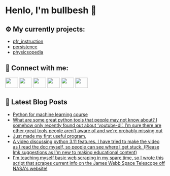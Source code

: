 # Henlo, I'm bullbesh 👋

## ⚙️ My currently projects:
- [pfr_instruction](https://github.com/bullbesh/pfr_instruction)
- [persistence](https://github.com/bullbesh/persistence)
- [physicsopedia](https://github.com/bullbesh/physicsopedia)

## 🔎 Connect with me:
[<img height="32" width="40" src="https://cdn.jsdelivr.net/npm/simple-icons@v5/icons/telegram.svg" />](https://t.me/bullbesh)
[<img height="32" width="40" src="https://cdn.jsdelivr.net/npm/simple-icons@v5/icons/vk.svg" />](https://vk.com/bullbesh)
[<img height="32" width="40" src="https://cdn.jsdelivr.net/npm/simple-icons@v5/icons/twitter.svg" />](https://twitter.com/bullbesh1)
[<img height="32" width="40" src="https://cdn.jsdelivr.net/npm/simple-icons@v5/icons/instagram.svg" />](https://www.instagram.com/bullbesh)
[<img height="32" width="40" src="https://cdn.jsdelivr.net/npm/simple-icons@v5/icons/reddit.svg" />](https://www.reddit.com/user/bullbesh)
[<img height="32" width="40" src="https://cdn.jsdelivr.net/npm/simple-icons@v5/icons/youtube.svg" />](https://www.youtube.com/channel/UCtfjRs6uzgq5mfm8S06WTcg)

## 📕 Latest Blog Posts
<!-- BLOG-POST-LIST:START -->
- [Python for machine learning course](https://www.reddit.com/r/Python/comments/rx65pj/python_for_machine_learning_course/)
- [What are some great python tools that people may not know about? I somehow only recently found out about ‘youtube-dl’. I’m sure there are other great tools people aren’t aware of and we’re probably missing out](https://www.reddit.com/r/Python/comments/rx65ie/what_are_some_great_python_tools_that_people_may/)
- [Just made my first useful program.](https://www.reddit.com/r/Python/comments/rx5jrk/just_made_my_first_useful_program/)
- [A video discussing python 3.11 features. I have tried to make the video as I read the doc myself, so people can see where I get stuck. &lpar;Please lmk suggestions as I&#39;m new to making educational content&rpar;](https://www.reddit.com/r/Python/comments/rx4bbv/a_video_discussing_python_311_features_i_have/)
- [I&#39;m teaching myself basic web scraping in my spare time, so I wrote this script that scrapes current info on the James Webb Space Telescope off NASA&#39;s website!](https://www.reddit.com/r/Python/comments/rx39dh/im_teaching_myself_basic_web_scraping_in_my_spare/)
<!-- BLOG-POST-LIST:END -->
